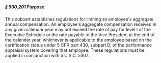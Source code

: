 ##### § 530.201 Purpose. #####

This subpart establishes regulations for limiting an employee's aggregate annual compensation. An employee's aggregate compensation received in any given calendar year may not exceed the rate of pay for level I of the Executive Schedule or the rate payable to the Vice President at the end of the calendar year, whichever is applicable to the employee based on the certification status under 5 CFR part 430, subpart D, of the performance appraisal system covering that employee. These regulations must be applied in conjunction with 5 U.S.C. 5307.